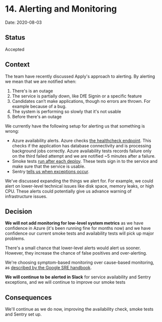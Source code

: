 # 14. Alerting and Monitoring

Date: 2020-08-03

## Status

Accepted

## Context

The team have recently discussed Apply's approach to alerting. By alerting we mean that we are notified when:

1. There's is an outage
2. The service is partially down, like DfE Signin or a specific feature
3. Candidates can’t make applications, though no errors are thrown. For example because of a bug.
4. The system is performing so slowly that it's not usable
5. Before there's an outage

We currently have the following setup for alerting us that something is wrong:

- Azure availability alerts. Azure checks [the healthcheck endpoint](https://www.apply-for-teacher-training.service.gov.uk/integrations/monitoring/all). This checks if the application has database connectivity and is processing background jobs correctly. Azure availability tests records failure only on the third failed attempt and we are notified ~5 minutes after a failure.
- Smoke tests [run after each deploy](https://github.com/DFE-Digital/apply-for-teacher-training-tests). These tests sign in to the service and make sure that the service is usable.
- Sentry [tells us when exceptions occur](https://sentry.io/organizations/dfe-bat).

We've discussed expanding the things we alert for. For example, we could alert on lower-level technical issues like disk space, memory leaks, or high CPU. These alerts could potentially give us advance warning of infrastructure issues.

## Decision

**We will not add monitoring for low-level system metrics** as we have confidence in Azure (it's been running fine for months now) and we have confidence our current smoke tests and availability tests will pick up major problems.

There's a small chance that lower-level alerts would alert us sooner. However, they increase the chance of false positives and over-alerting.

We're choosing symptom-based monitoring over cause-based monitoring, as [described by the Google SRE handbook](https://docs.google.com/document/d/199PqyG3UsyXlwieHaqbGiWVa8eMWi8zzAn0YfcApr8Q/edit).

**We will continue to be alerted in Slack** for service availability and Sentry exceptions, and we will continue to improve our smoke tests

## Consequences

We'll continue as we do now, improving the availability check, smoke tests and Sentry set up.
